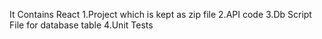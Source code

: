 It Contains React 
1.Project which is kept as zip file
2.API code
3.Db Script File for database table
4.Unit Tests

